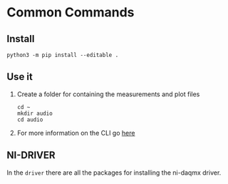 # Common Commands

## Install

```console
python3 -m pip install --editable .
```

## Use it

1. Create a folder for containing the measurements and plot files

   ```console
   cd ~
   mkdir audio
   cd audio
   ```

2. For more information on the CLI go [here](./doc/cli.md)

## NI-DRIVER

In the `driver` there are all the packages for installing the ni-daqmx driver.
